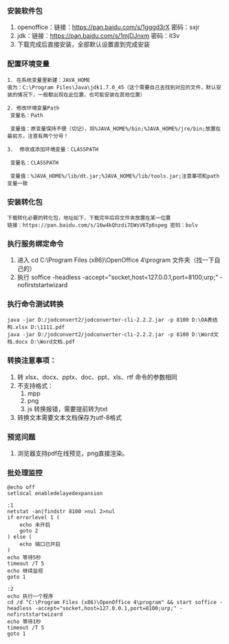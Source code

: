 ### 安装软件包
1. openoffice：链接：https://pan.baidu.com/s/1gggd3rX 密码：sxjr
2. jdk：链接：https://pan.baidu.com/s/1mjDJnxm 密码：it3v
3. 下载完成后直接安装，全部默认设置直到完成安装
### 配置环境变量
```
1. 在系统变量里新建：JAVA_HOME
值为：C:\Program Files\Java\jdk1.7.0_45（这个需要自己去找到对应的文件，默认安装的情况下，一般都出现在此位置，也可能安装在其他位置）

2. 修改环境变量Path
 变量名：Path

 变量值：原变量保持不便（切记），将%JAVA_HOME%/bin;%JAVA_HOME%/jre/bin;放置在最前方，注意有两个分号！

3.  修改或添加环境变量：CLASSPATH

 变量名：CLASSPATH

 变量值：%JAVA_HOME%/lib/dt.jar;%JAVA_HOME%/lib/tools.jar;注意事项和path变量一致
```
### 安装转化包
```
下载转化必要的转化包，地址如下，下载完毕后将文件夹放置在某一位置
链接：https://pan.baidu.com/s/16w4kQhzdi7EWsV6Tp6speg 密码：bulv
```
### 执行服务绑定命令
1. 进入 cd C:\Program Files (x86)\OpenOffice 4\program 文件夹（找一下自己的）
2. 执行 soffice -headless -accept="socket,host=127.0.0.1,port=8100;urp;" -nofirststartwizard

### 执行命令测试转换
```
java -jar D:/jodconvert2/jodconverter-cli-2.2.2.jar -p 8100 D:\OA表结构.xlsx D:\1111.pdf
java -jar D:/jodconvert2/jodconverter-cli-2.2.2.jar -p 8100 D:\Word文档.docx D:\Word文档.pdf
```

### 转换注意事项：
1. 转 xlsx、docx、pptx、doc、ppt、xls、rtf 命令的参数相同
2. 不支持格式：
	1. mpp
	2. png
	3. js 转换报错，需要提前转为txt
3. 转换文本需要文本文档保存为utf-8格式

### 预览问题
1. 浏览器支持pdf在线预览，png直接渲染。

### 批处理监控
```
@echo off
setlocal enabledelayedexpansion

:1
netstat -an|findstr 8100 >nul 2>nul
if errorlevel 1 (
    echo 未开启
    goto 2
) else (
    echo 端口已开启
)
echo 等待5秒
timeout /T 5
echo 继续监视
goto 1

:2
echo 执行一个程序
cd /d "C:\Program Files (x86)\OpenOffice 4\program" && start soffice -headless -accept="socket,host=127.0.0.1,port=8100;urp;" -nofirststartwizard
echo 等待1秒
timeout /T 5
goto 1
```
